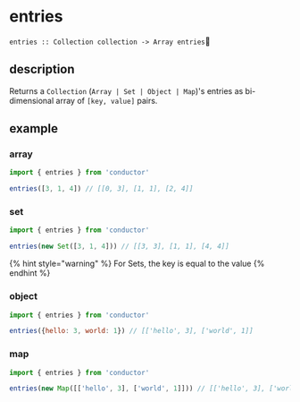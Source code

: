 # entries

`entries :: Collection collection -> Array entries`

## description

Returns a `Collection` \(`Array | Set | Object | Map`\)'s entries as bi-dimensional array of `[key, value]` pairs.

## example

### array

```javascript
import { entries } from 'conductor'

entries([3, 1, 4]) // [[0, 3], [1, 1], [2, 4]]
```

### set

```javascript
import { entries } from 'conductor'

entries(new Set([3, 1, 4])) // [[3, 3], [1, 1], [4, 4]]
```

{% hint style="warning" %}
For Sets, the key is equal to the value
{% endhint %}

### object

```javascript
import { entries } from 'conductor'

entries({hello: 3, world: 1}) // [['hello', 3], ['world', 1]]
```

### map

```javascript
import { entries } from 'conductor'

entries(new Map([['hello', 3], ['world', 1]])) // [['hello', 3], ['world', 1]]
```

